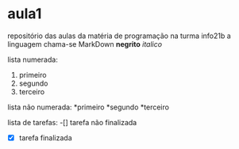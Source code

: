 # aula1
repositório das aulas da matéria de programação na turma info21b
a linguagem chama-se MarkDown
**negrito**
*italico*

lista numerada:
1. primeiro
2. segundo
3. terceiro

lista não  numerada:
*primeiro
*segundo
*terceiro

lista de tarefas:
-[] tarefa não finalizada 
-[x] tarefa finalizada
